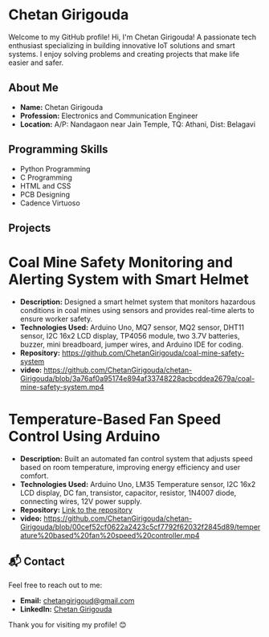 # Chetan Girigouda

Welcome to my GitHub profile! Hi, I'm Chetan Girigouda! A passionate tech enthusiast specializing in building innovative IoT solutions and smart systems. I enjoy solving problems and creating projects that make life easier and safer.

## About Me

- **Name:** Chetan Girigouda
- **Profession:** Electronics and Communication Engineer
- **Location:** A/P: Nandagaon near Jain Temple, TQ: Athani, Dist: Belagavi

## Programming Skills

- Python Programming
- C Programming
- HTML and CSS
- PCB Designing
- Cadence Virtuoso

## Projects

# Coal Mine Safety Monitoring and Alerting System with Smart Helmet

- **Description:** Designed a smart helmet system that monitors hazardous conditions in coal mines using sensors and provides real-time alerts to ensure worker safety.
- **Technologies Used:** Arduino Uno, MQ7 sensor, MQ2 sensor, DHT11 sensor, I2C 16x2 LCD display, TP4056 module, two 3.7V batteries, buzzer, mini breadboard, jumper wires, and Arduino IDE for coding.
- **Repository:** https://github.com/ChetanGirigouda/coal-mine-safety-system
- **video:** https://github.com/ChetanGirigouda/chetan-Girigouda/blob/3a76af0a95174e894af33748228acbcddea2679a/coal-mine-safety-system.mp4

# Temperature-Based Fan Speed Control Using Arduino

- **Description:** Built an automated fan control system that adjusts speed based on room temperature, improving energy efficiency and user comfort.
- **Technologies Used:** Arduino Uno, LM35 Temperature sensor, I2C 16x2 LCD display, DC fan, transistor, capacitor, resistor, 1N4007 diode, connecting wires, 12V power supply.
- **Repository:** [Link to the repository](#)
- **video:** https://github.com/ChetanGirigouda/chetan-Girigouda/blob/00cef52cf0622a2423c5cf7792f62032f2845d89/temperature%20based%20fan%20speed%20controller.mp4

## 📬 Contact

Feel free to reach out to me:

- **Email:** [chetangirigoud@gmail.com](mailto:chetangirigoud@gmail.com)
- **LinkedIn:** [Chetan Girigouda](https://www.linkedin.com/in/chetan-girigouda)

Thank you for visiting my profile! 😊
